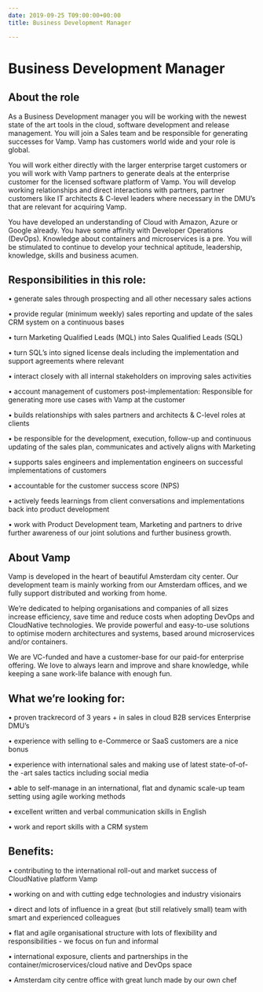 ```yaml
---
date: 2019-09-25 T09:00:00+00:00
title: Business Development Manager

---
```


# Business Development Manager

## About the role

As a Business Development manager you will be working with the newest state of the art tools in the cloud, software development and release management. You will join a Sales team and be responsible for generating successes for Vamp. Vamp has customers world wide and your role is global. 

You will work either directly with the larger enterprise target customers or you will work with Vamp partners to generate deals at the enterprise customer for the licensed software platform of Vamp. You will develop working relationships and direct interactions with partners, partner customers like IT architects & C-level leaders where necessary in the DMU’s that are relevant for acquiring Vamp.

You have developed an understanding of Cloud with Amazon, Azure or Google already. You have some affinity with Developer Operations (DevOps). Knowledge about containers and microservices is a pre. You will be stimulated to continue to develop your technical aptitude, leadership, knowledge, skills and business acumen.

## Responsibilities in this role:
• generate sales through prospecting and all other necessary sales actions

• provide regular (minimum weekly) sales reporting and update of the sales CRM system on a continuous bases

• turn Marketing Qualified Leads (MQL) into Sales Qualified Leads (SQL)

• turn SQL’s into signed license deals including the implementation and support agreements where relevant

• interact closely with all internal stakeholders on improving sales activities

• account management of customers post-implementation: Responsible for generating more use cases with Vamp at the customer

• builds relationships with sales partners and architects & C-level roles at clients

• be responsible for the development, execution, follow-up and continuous updating of the sales plan, communicates and actively aligns with Marketing

• supports sales engineers and implementation engineers on successful implementations of customers

• accountable for the customer success score (NPS)

• actively feeds learnings from client conversations and implementations back into product development

• work with Product Development team, Marketing and partners to drive further awareness of our joint solutions and further business growth.

## About Vamp

Vamp is developed in the heart of beautiful Amsterdam city center. Our development team is mainly working from our Amsterdam offices, and we fully support distributed and working from home. 

We’re dedicated to helping organisations and companies of all sizes increase efficiency, save time and reduce costs when adopting DevOps and CloudNative technologies. We provide powerful and easy-to-use solutions to optimise modern architectures and systems, based around microservices and/or containers. 

We are VC-funded and have a customer-base for our paid-for enterprise offering. We love to always learn and improve and share knowledge, while keeping a sane work-life balance with enough fun.

## What we’re looking for:
• proven trackrecord of 3 years + in sales in cloud B2B services Enterprise DMU’s

• experience with selling to e-Commerce or SaaS customers are a nice bonus

• experience with international sales and making use of latest state-of-of-the -art sales tactics including social media

• able to self-manage in an international, flat and dynamic scale-up team setting using agile working methods

• excellent written and verbal communication skills in English

• work and report skills with a CRM system

## Benefits:
• contributing to the international roll-out and market success of CloudNative platform Vamp 

• working on and with cutting edge technologies and industry visionairs

• direct and lots of influence in a great (but still relatively small) team with smart and experienced colleagues

• flat and agile organisational structure with lots of flexibility and responsibilities - we focus on fun and informal

• international exposure, clients and partnerships in the container/microservices/cloud native and DevOps space

• Amsterdam city centre office with great lunch made by our own chef
